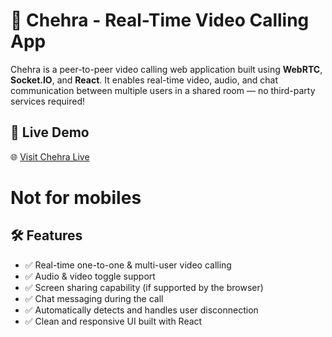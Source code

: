 # 👥 Chehra - Real-Time Video Calling App

Chehra is a peer-to-peer video calling web application built using **WebRTC**, **Socket.IO**, and **React**. It enables real-time video, audio, and chat communication between multiple users in a shared room — no third-party services required!

## 🚀 Live Demo

🌐 [Visit Chehra Live](https://chehra.vercel.app)  

# Not for mobiles


## 🛠️ Features

- ✅ Real-time one-to-one & multi-user video calling
- ✅ Audio & video toggle support
- ✅ Screen sharing capability (if supported by the browser)
- ✅ Chat messaging during the call
- ✅ Automatically detects and handles user disconnection
- ✅ Clean and responsive UI built with React
